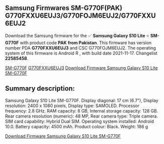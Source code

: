 <h2>Samsung Firmwares SM-G770F(PAK) G770FXXU6EUJ3/G770FOJM6EUJ2/G770FXXU6EUJ2</h2>
Download the Samsung firmware for the ✅ <strong>Samsung Galaxy S10 Lite </strong> ⭐ <strong>SM-G770F</strong> with product code <strong>PAK</strong> <strong> from Pakistan</strong>. This firmware has version number PDA <strong>G770FXXU6EUJ3</strong> and CSC G770FOJM6EUJ2. The operating system of this firmware is Android R , with build date 2021-11-17. Changelist <strong>22585458</strong>.


[SM-G770F](https://samfirm.shop/samsung/model/SM-G770F)
[G770FXXU6EUJ3](https://samfirm.shop/samsung/pda/G770FXXU6EUJ3)
[Download Firmware Samsung Galaxy S10 Lite SM-G770F](https://samfirm.shop/samsung/firmware/474975)
<h2>Summary description:</h2>
<p>Samsung Galaxy S10 Lite SM-G770F. Display diagonal: 17 cm (6.7"), Display resolution: 2400 x 1080 pixels, Display type: SAMOLED. Processor frequency: 2.8 GHz. RAM capacity: 8 GB, Internal storage capacity: 128 GB. Rear camera resolution (numeric): 48 MP, Rear camera type: Triple camera. SIM card capability: Hybrid Dual SIM. Operating system installed: Android 10.0. Battery capacity: 4500 mAh. Product colour: Black. Weight: 186 g</p>


[Download Firmware Samsung Galaxy S10 Lite SM-G770F](https://samfirm.shop/samsung/firmware/474975)
